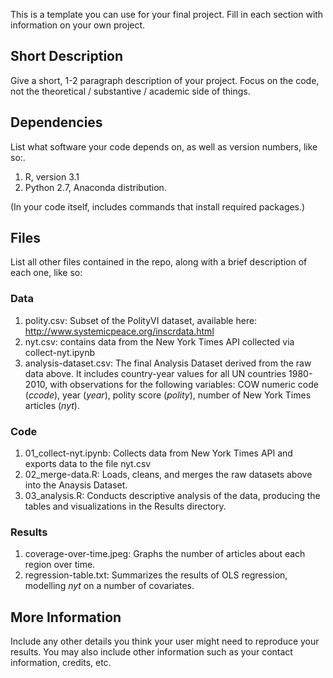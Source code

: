 This is a template you can use for your final project. Fill in each section with information on your own project.

## Short Description

Give a short, 1-2 paragraph description of your project. Focus on the code, not the theoretical / substantive / academic side of things. 

## Dependencies

List what software your code depends on, as well as version numbers, like so:.

1. R, version 3.1
2. Python 2.7, Anaconda distribution.

(In your code itself, includes commands that install required packages.)

## Files

List all other files contained in the repo, along with a brief description of each one, like so:

### Data

1. polity.csv: Subset of the PolityVI dataset, available here: http://www.systemicpeace.org/inscrdata.html
2. nyt.csv: contains data from the New York Times API collected via collect-nyt.ipynb
2. analysis-dataset.csv: The final Analysis Dataset derived from the raw data above. It includes country-year values for all UN countries 1980-2010, with observations for the following variables: COW numeric code (*ccode*), year (*year*), polity score (*polity*), number of New York Times articles (*nyt*). 

### Code

1. 01_collect-nyt.ipynb: Collects data from New York Times API and exports data to the file nyt.csv
2. 02_merge-data.R: Loads, cleans, and merges the raw datasets above into the Anaysis Dataset. 
2. 03_analysis.R: Conducts descriptive analysis of the data, producing the tables and visualizations in the Results directory.

### Results

1. coverage-over-time.jpeg: Graphs the number of articles about each region over time.
2. regression-table.txt: Summarizes the results of OLS regression, modelling *nyt* on a number of covariates.

## More Information

Include any other details you think your user might need to reproduce your results. You may also include other information such as your contact information, credits, etc.

